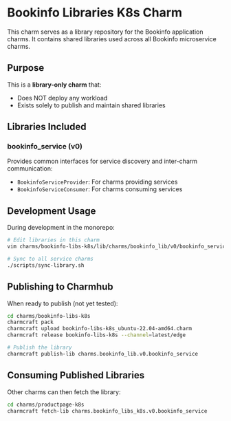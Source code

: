 # Bookinfo Libraries K8s Charm

This charm serves as a library repository for the Bookinfo application charms. It contains shared libraries used across all Bookinfo microservice charms.

## Purpose

This is a **library-only charm** that:
- Does NOT deploy any workload
- Exists solely to publish and maintain shared libraries

## Libraries Included

### bookinfo_service (v0)
Provides common interfaces for service discovery and inter-charm communication:
- `BookinfoServiceProvider`: For charms providing services
- `BookinfoServiceConsumer`: For charms consuming services

## Development Usage

During development in the monorepo:

```bash
# Edit libraries in this charm
vim charms/bookinfo-libs-k8s/lib/charms/bookinfo_lib/v0/bookinfo_service.py

# Sync to all service charms
./scripts/sync-library.sh
```

## Publishing to Charmhub

When ready to publish (not yet tested):

```bash
cd charms/bookinfo-libs-k8s
charmcraft pack
charmcraft upload bookinfo-libs-k8s_ubuntu-22.04-amd64.charm
charmcraft release bookinfo-libs-k8s --channel=latest/edge

# Publish the library
charmcraft publish-lib charms.bookinfo_lib.v0.bookinfo_service
```

## Consuming Published Libraries

Other charms can then fetch the library:

```bash
cd charms/productpage-k8s
charmcraft fetch-lib charms.bookinfo_libs_k8s.v0.bookinfo_service
```
